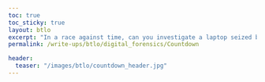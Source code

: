 ```yaml
---
toc: true
toc_sticky: true
layout: btlo
excerpt: "In a race against time, can you investigate a laptop seized by law enforcement to identify if a bomb threat is real or a hoax?"
permalink: /write-ups/btlo/digital_forensics/Countdown

header:
  teaser: "/images/btlo/countdown_header.jpg"
---
```


